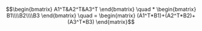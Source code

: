 
$$\begin{bmatrix}
A1^T&A2^T&A3^T
\end{bmatrix} 	\quad    * 
\begin{bmatrix}
B1\\\\B2\\\\B3
\end{bmatrix} \quad = 
\begin{matrix}
(A1^T*B1)+(A2^T*B2)+(A3^T*B3)
\end{matrix}$$
